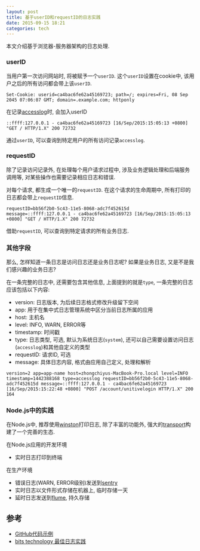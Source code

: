 ```yaml
---
layout: post
title: 基于userID和requestID的日志实践
date: 2015-09-15 18:21
categories: tech
---
```

本文介绍基于浏览器-服务器架构的日志处理.

### userID

当用户第一次访问网站时, 将被赋予一个`userID`. 这个`userID`设置在cookie中, 该用户之后的所有访问都会带上该`userID`.

```
Set-Cookie: userid=ca4bac6fe62a45169723; path=/; expires=Fri, 08 Sep 2045 07:06:07 GMT; domain=.example.com; httponly
```

在记录[accesslog](https://en.wikipedia.org/wiki/Common_Log_Format)时, 会加入userID

```
::ffff:127.0.0.1 - ca4bac6fe62a45169723 [16/Sep/2015:15:05:13 +0800] "GET / HTTP/1.X" 200 72732
```

通过`userID`, 可以查询到特定用户的所有访问记录`accesslog`.

### requestID

除了记录访问记录外, 在处理每个用户请求过程中, 涉及业务逻辑处理和后端服务调用等, 对某些操作也需要记录相应日志和错误.

对每个请求, 都生成一个唯一的`requestID`. 在这个请求的生命周期中, 所有打印的日志都会带上`requestID`信息.

```
requestID=bb56f2b0-5c43-11e5-8068-adc7f452615d message=::ffff:127.0.0.1 - ca4bac6fe62a45169723 [16/Sep/2015:15:05:13 +0800] "GET / HTTP/1.X" 200 72732
```

借助`requestID`, 可以查询到特定请求的所有业务日志.

### 其他字段

那么, 怎样知道一条日志是访问日志还是业务日志呢? 如果是业务日志, 又是不是我们感兴趣的业务日志?

在一条完整的日志中, 还需要包含其他信息, 上面提到的就是`type`, 一条完整的日志应该包括以下内容:

* version: 日志版本, 为后续日志格式修改升级留下空间
* app: 用于在集中式日志管理系统中区分当前日志所属的应用
* host: 主机名
* level: INFO, WARN, ERROR等
* timestamp: 时间戳
* type: 日志类型, 可选, 默认为系统日志(`system`), 还可以自己需要设置访问日志(`accesslog`)和其他自定义的类型
* requestID: 请求ID, 可选
* message: 具体日志内容, 格式由应用自己定义, 处理和解析

```
version=2 app=app-name host=zhongchiyus-MacBook-Pro.local level=INFO timestamp=1442388168 type=accesslog requestID=bb56f2b0-5c43-11e5-8068-adc7f452615d message=::ffff:127.0.0.1 - ca4bac6fe62a45169723 [16/Sep/2015:15:22:48 +0800] "POST /account/unitivelogin HTTP/1.X" 200 164
```

### Node.js中的实践

在Node.js中, 推荐使用[winston](https://github.com/winstonjs/winston)打印日志, 除了丰富的功能外, 强大的[transport](https://github.com/winstonjs/winston/blob/master/docs/transports.md)构建了一个完善的生态.

在Node.js应用的开发环境

* 实时日志打印到终端

在生产环境

* 错误日志(WARN, ERROR级别)发送到[sentry](https://getsentry.com/)
* 实时日志以文件形式存储在机器上, 临时存储一天
* 延时日志发送到[flume](https://flume.apache.org/), 持久存储


## 参考

* [GitHub代码示例](https://github.com/CatTail/log-starter-kit)
* [bits technology 最佳日志实践](http://www.bitstech.net/2014/01/07/log-best-practice/)
